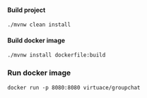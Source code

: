 #### Build project 

```
./mvnw clean install
```


#### Build docker image

```
./mvnw install dockerfile:build
```


### Run docker image

```
docker run -p 8080:8080 virtuace/groupchat
```
